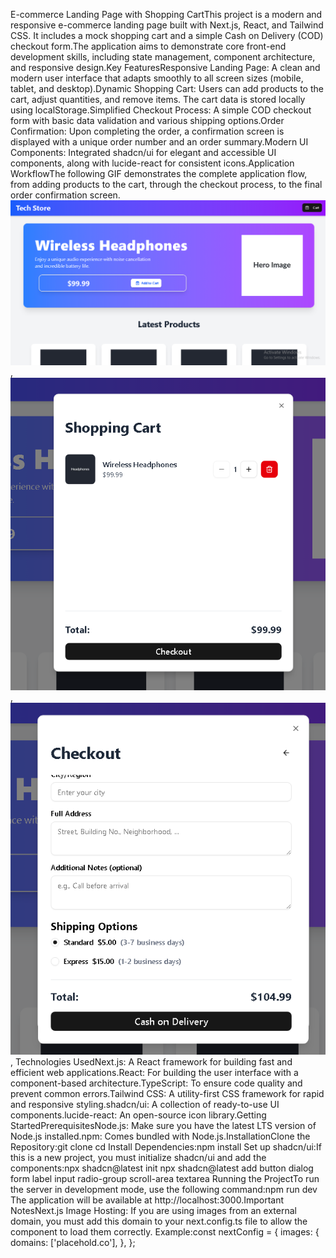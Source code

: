 E-commerce Landing Page with Shopping CartThis project is a modern and responsive e-commerce landing page built with Next.js, React, and Tailwind CSS. It includes a mock shopping cart and a simple Cash on Delivery (COD) checkout form.The application aims to demonstrate core front-end development skills, including state management, component architecture, and responsive design.Key FeaturesResponsive Landing Page: A clean and modern user interface that adapts smoothly to all screen sizes (mobile, tablet, and desktop).Dynamic Shopping Cart: Users can add products to the cart, adjust quantities, and remove items. The cart data is stored locally using localStorage.Simplified Checkout Process: A simple COD checkout form with basic data validation and various shipping options.Order Confirmation: Upon completing the order, a confirmation screen is displayed with a unique order number and an order summary.Modern UI Components: Integrated shadcn/ui for elegant and accessible UI components, along with lucide-react for consistent icons.Application WorkflowThe following GIF demonstrates the complete application flow, from adding products to the cart, through the checkout process, to the final order confirmation screen.![PNG](./public/Capture2.PNG), ![عرض سير عمل التطبيق](./public/Capture3.PNG) , ![عرض سير عمل التطبيق](./public/Capture4.PNG) , Technologies UsedNext.js: A React framework for building fast and efficient web applications.React: For building the user interface with a component-based architecture.TypeScript: To ensure code quality and prevent common errors.Tailwind CSS: A utility-first CSS framework for rapid and responsive styling.shadcn/ui: A collection of ready-to-use UI components.lucide-react: An open-source icon library.Getting StartedPrerequisitesNode.js: Make sure you have the latest LTS version of Node.js installed.npm: Comes bundled with Node.js.InstallationClone the Repository:git clone <your-repository-url>
cd <your-project-folder>
Install Dependencies:npm install
Set up shadcn/ui:If this is a new project, you must initialize shadcn/ui and add the components:npx shadcn@latest init
npx shadcn@latest add button dialog form label input radio-group scroll-area textarea
Running the ProjectTo run the server in development mode, use the following command:npm run dev
The application will be available at http://localhost:3000.Important NotesNext.js Image Hosting: If you are using images from an external domain, you must add this domain to your next.config.ts file to allow the <Image> component to load them correctly. Example:const nextConfig = {
  images: {
    domains: ['placehold.co'],
  },
};

